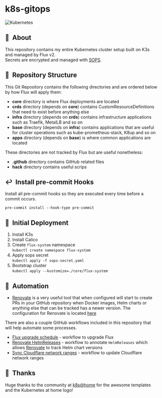 # k8s-gitops

![Kubernetes](https://i.imgur.com/p1RzXjQ.png)

## :loudspeaker:&nbsp; About

This repository contains my entire Kubernetes cluster setup built on K3s and managed by Flux v2.  
Secrets are encrypted and managed with [SOPS](https://github.com/mozilla/sops).

## :open_file_folder:&nbsp; Repository Structure

This Git Repository contains the following directories and are ordered below by how Flux will apply them:

- **core** directory is where Flux deployments are located
- **crds** directory (depends on **core**) contains CustomResourceDefinitions that need to exist before anything else
- **infra** directory (depends on **crds**) contains infrastructure applications such as Traefik, MetalLB and so on
- **base** directory (depends on **infra**) contains applications that are useful for cluster operations such as kube-prometheus-stack, K8up and so on
- **apps** directory (depends on **base**) is where common applications are located

These directories are not tracked by Flux but are useful nonetheless:

- **.github** directory contains GitHub related files
- **hack** directory contains useful scrips

## :leftwards_arrow_with_hook:&nbsp; Install pre-commit Hooks

Install all pre-commit hooks so they are executed every time before a commit occurs.

`pre-commit install --hook-type pre-commit`

## :wrench:&nbsp; Initial Deployment

1. Install K3s
2. Install Calico
3. Create `flux-system` namespace  
   `kubectl create namespace flux-system`
4. Apply sops secret  
   `kubectl apply -f sops-secret.yaml`
5. Bootstrap cluster  
   `kubectl apply --kustomize=./core/flux-system`

## :robot:&nbsp; Automation

- [Renovate](https://www.whitesourcesoftware.com/free-developer-tools/renovate) is a very useful tool that when configured will start to create PRs in your GitHub repository when Docker images, Helm charts or anything else that can be tracked has a newer version. The configuration for Renovate is located [here](./.github/renovate.json)

There are also a couple GitHub workflows included in this repository that will help automate some processes.

- [Flux upgrade schedule](./.github/workflows/flux.yml) - workflow to upgrade Flux
- [Renovate HelmReleases](./.github/workflows/renovate-helmreleases.yml) - workflow to annotate `HelmReleases` which allows [Renovate](https://www.whitesourcesoftware.com/free-developer-tools/renovate) to track Helm chart versions
- [Sync Cloudflare network ranges](./.github/workflows/sync-cloudflare-nets.yml) - workflow to update Cloudflare network ranges

## :hugs:&nbsp; Thanks

Huge thanks to the community at [k8s@home](https://github.com/k8s-at-home) for the awesome templates and the Kubernetes at home logo!

